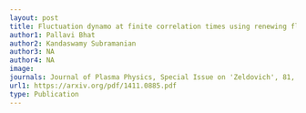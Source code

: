 ```yaml
---
layout: post
title: Fluctuation dynamo at finite correlation times using renewing flows (2015)
author1: Pallavi Bhat 
author2: Kandaswamy Subramanian 
author3: NA
author4: NA
image: 
journals: Journal of Plasma Physics, Special Issue on 'Zeldovich', 81, 05, 10 (arXiv:1411.0885)
url1: https://arxiv.org/pdf/1411.0885.pdf
type: Publication
---
```


